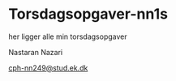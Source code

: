# Torsdagsopgaver-nn1s

her ligger alle min torsdagsopgaver



Nastaran Nazari

cph-nn249@stud.ek.dk

